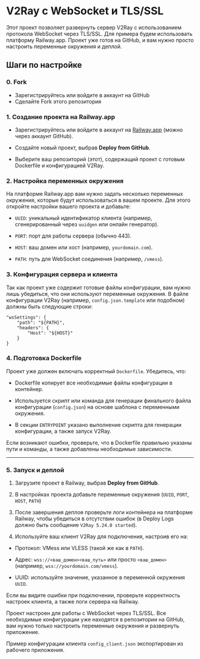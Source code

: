 
# V2Ray с WebSocket и TLS/SSL

  

Этот проект позволяет развернуть сервер V2Ray с использованием протокола WebSocket через TLS/SSL. Для примера будем использовать платформу Railway.app. Проект уже готов на GitHub, и вам нужно просто настроить переменные окружения и деплой.

  

## Шаги по настройке

### 0. **Fork**
- Зарегистрируйтесь или войдите в аккаунт на GitHub
- Сделайте Fork этого репозитория

### 1. **Создание проекта на Railway.app**

  

- Зарегистрируйтесь или войдите в аккаунт на [Railway.app](https://railway.app) (можно через аккаунт GitHub).

- Создайте новый проект, выбрав **Deploy from GitHub**.

- Выберите ваш репозиторий (этот), содержащий проект с готовым Dockerfile и конфигурацией V2Ray.

  

### 2. **Настройка переменных окружения**

  

На платформе Railway.app вам нужно задать несколько переменных окружения, которые будут использоваться в вашем проекте. Для этого откройте настройки вашего проекта и добавьте:

  

- `UUID`: уникальный идентификатор клиента (например, сгенерированный через `uuidgen` или онлайн генератор).

- `PORT`: порт для работы сервера (обычно 443).

- `HOST`: ваш домен или хост (например, `yourdomain.com`).

- `PATH`: путь для WebSocket соединения (например, `/vmess`).

  

### 3. **Конфигурация сервера и клиента**

  

Так как проект уже содержит готовые файлы конфигурации, вам нужно лишь убедиться, что они используют переменные окружения. В файле конфигурации V2Ray (например, `config.json.template` или подобном) должны быть следующие строки:

  


	"wsSettings": {
		"path": "${PATH}",
		"headers": {
			"Host": "${HOST}"
		}
	}

  

### 4. **Подготовка Dockerfile**

  

Проект уже должен включать корректный `Dockerfile`. Убедитесь, что:

  

- Dockerfile копирует все необходимые файлы конфигурации в контейнер.

- Используется скрипт или команда для генерации финального файла конфигурации (`config.json`) на основе шаблона с переменными окружения.

- В секции `ENTRYPOINT` указано выполнение скрипта для генерации конфигурации, а также запуск V2Ray.

  

Если возникают ошибки, проверьте, что в Dockerfile правильно указаны пути и команды, а также добавлены необходимые зависимости.

  

---

  

### 5. **Запуск и деплой**

  

1. Загрузите проект в Railway, выбрав **Deploy from GitHub**.

2. В настройках проекта добавьте переменные окружения (`UUID`, `PORT`, `HOST`, `PATH`)

3. После завершения деплоя проверьте логи контейнера на платформе Railway, чтобы убедиться в отсутствии ошибок (в Deploy Logs должно быть сообщение `V2Ray 5.24.0 started`).

4. Используйте ваш клиент V2Ray для подключения, настроив его на:

- Протокол: VMess или VLESS (такой же как в `PATH`).

- Адрес: `wss://<ваш_домен><ваш_путь>` или просто `<ваш_домен>` (например, `wss://yourdomain.com/vmess`).

- UUID: используйте значение, указанное в переменной окружения `UUID`.

  

Если вы видите ошибки при подключении, проверьте корректность настроек клиента, а также логи сервера на Railway.

 

Проект настроен для работы с WebSocket через TLS/SSL. Все необходимые конфигурации уже находятся в репозитории на GitHub, вам нужно только настроить переменные окружения и развернуть приложение.

Пример конфигурации клиента `config_client.json` экспортирован из рабочего приложения.
